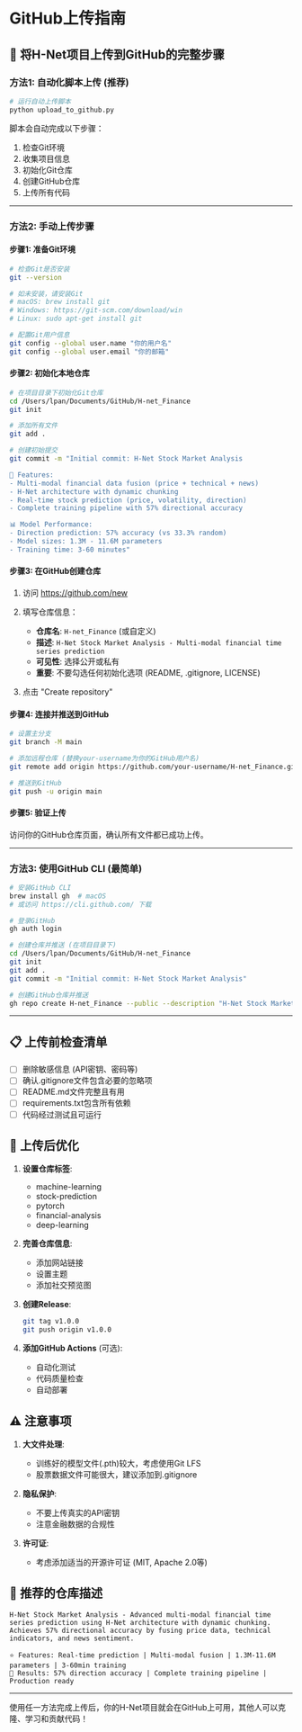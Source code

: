 # GitHub上传指南

## 🚀 将H-Net项目上传到GitHub的完整步骤

### 方法1: 自动化脚本上传 (推荐)

```bash
# 运行自动上传脚本
python upload_to_github.py
```

脚本会自动完成以下步骤：
1. 检查Git环境
2. 收集项目信息
3. 初始化Git仓库
4. 创建GitHub仓库
5. 上传所有代码

---

### 方法2: 手动上传步骤

#### 步骤1: 准备Git环境

```bash
# 检查Git是否安装
git --version

# 如未安装，请安装Git
# macOS: brew install git
# Windows: https://git-scm.com/download/win
# Linux: sudo apt-get install git

# 配置Git用户信息
git config --global user.name "你的用户名"
git config --global user.email "你的邮箱"
```

#### 步骤2: 初始化本地仓库

```bash
# 在项目目录下初始化Git仓库
cd /Users/lpan/Documents/GitHub/H-net_Finance
git init

# 添加所有文件
git add .

# 创建初始提交
git commit -m "Initial commit: H-Net Stock Market Analysis

🎯 Features:
- Multi-modal financial data fusion (price + technical + news)  
- H-Net architecture with dynamic chunking
- Real-time stock prediction (price, volatility, direction)
- Complete training pipeline with 57% directional accuracy

📊 Model Performance:
- Direction prediction: 57% accuracy (vs 33.3% random)
- Model sizes: 1.3M - 11.6M parameters
- Training time: 3-60 minutes"
```

#### 步骤3: 在GitHub创建仓库

1. 访问 https://github.com/new
2. 填写仓库信息：
   - **仓库名**: `H-net_Finance` (或自定义)
   - **描述**: `H-Net Stock Market Analysis - Multi-modal financial time series prediction`
   - **可见性**: 选择公开或私有
   - **重要**: 不要勾选任何初始化选项 (README, .gitignore, LICENSE)

3. 点击 "Create repository"

#### 步骤4: 连接并推送到GitHub

```bash
# 设置主分支
git branch -M main

# 添加远程仓库 (替换your-username为你的GitHub用户名)
git remote add origin https://github.com/your-username/H-net_Finance.git

# 推送到GitHub
git push -u origin main
```

#### 步骤5: 验证上传

访问你的GitHub仓库页面，确认所有文件都已成功上传。

---

### 方法3: 使用GitHub CLI (最简单)

```bash
# 安装GitHub CLI
brew install gh  # macOS
# 或访问 https://cli.github.com/ 下载

# 登录GitHub
gh auth login

# 创建仓库并推送 (在项目目录下)
cd /Users/lpan/Documents/GitHub/H-net_Finance
git init
git add .
git commit -m "Initial commit: H-Net Stock Market Analysis"

# 创建GitHub仓库并推送
gh repo create H-net_Finance --public --description "H-Net Stock Market Analysis - Multi-modal financial time series prediction" --push
```

---

## 📋 上传前检查清单

- [ ] 删除敏感信息 (API密钥、密码等)
- [ ] 确认.gitignore文件包含必要的忽略项
- [ ] README.md文件完整且有用
- [ ] requirements.txt包含所有依赖
- [ ] 代码经过测试且可运行

## 🔧 上传后优化

1. **设置仓库标签**:
   - machine-learning
   - stock-prediction
   - pytorch
   - financial-analysis
   - deep-learning

2. **完善仓库信息**:
   - 添加网站链接
   - 设置主题
   - 添加社交预览图

3. **创建Release**:
   ```bash
   git tag v1.0.0
   git push origin v1.0.0
   ```

4. **添加GitHub Actions** (可选):
   - 自动化测试
   - 代码质量检查
   - 自动部署

## ⚠️ 注意事项

1. **大文件处理**: 
   - 训练好的模型文件(.pth)较大，考虑使用Git LFS
   - 股票数据文件可能很大，建议添加到.gitignore

2. **隐私保护**:
   - 不要上传真实的API密钥
   - 注意金融数据的合规性

3. **许可证**:
   - 考虑添加适当的开源许可证 (MIT, Apache 2.0等)

## 🎯 推荐的仓库描述

```
H-Net Stock Market Analysis - Advanced multi-modal financial time series prediction using H-Net architecture with dynamic chunking. Achieves 57% directional accuracy by fusing price data, technical indicators, and news sentiment.

⭐ Features: Real-time prediction | Multi-modal fusion | 1.3M-11.6M parameters | 3-60min training
🎯 Results: 57% direction accuracy | Complete training pipeline | Production ready
```

---

使用任一方法完成上传后，你的H-Net项目就会在GitHub上可用，其他人可以克隆、学习和贡献代码！
